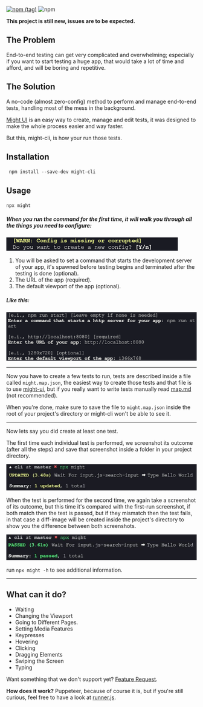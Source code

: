 [![npm (tag)](https://img.shields.io/npm/v/might-cli/latest)](http://npmjs.com/package/might-cli)
![npm](https://img.shields.io/npm/dm/might-cli)

**This project is still new, issues are to be expected.**

## The Problem

End-to-end testing can get very complicated and overwhelming; especially if you want to start testing a huge app, that would take a lot of time and afford, and will be boring and repetitive.

## The Solution

A no-code (almost zero-config) method to perform and manage end-to-end tests, handling most of the mess in the background.

[Might UI](https://github.com/ItsKerolos/Might) is an easy way to create, manage and edit tests, it was designed to make the whole process easier and way faster.

But this, might-cli, is how your run those tests.

## Installation
`
npm install --save-dev might-cli`

## Usage

`npx might`

##### When you run the command for the first time, it will walk you through all the things you need to configure:

[![](./screenshots/1.png)](https://github.com/ItsKerolos/might-cli/raw/master/screenshots/1.png)

1. You will be asked to set a command that starts the development server of your app, it's spawned before testing begins and terminated after the testing is done (optional).
2. The URL of the app (required).
3. The default viewport of the app (optional).

##### Like this:
[![](./screenshots/2.png)](https://github.com/ItsKerolos/might-cli/raw/master/screenshots/2.png)

---

Now you have to create a few tests to run, tests are described inside a file called `might.map.json`, the easiest way to create those tests and that file is to use [might-ui](https://github.com/ItsKerolos/Might), but if you really want to write tests manually read [map.md](https://github.com/ItsKerolos/might-cli/blob/master/map.md) (not recommended).

When you're done, make sure to save the file to `might.map.json` inside the root of your project's directory or might-cli won't be able to see it.

---

Now lets say you did create at least one test.

The first time each individual test is performed, we screenshot its outcome (after all the steps) and save that screenshot inside a folder in your project directory.

[![](./screenshots/3.png)](https://github.com/ItsKerolos/might-cli/raw/master/screenshots/3.png)

When the test is performed for the second time, we again take a screenshot of its outcome, but this time it's compared with the first-run screenshot, if both match then the test is passed, but if they mismatch then the test fails, in that case a diff-image will be created inside the project's directory to show you the difference between both screenshots.

[![](./screenshots/4.png)](https://github.com/ItsKerolos/might-cli/raw/master/screenshots/4.png)

run `npx might -h` to see additional information.

---

## What can it do?

- Waiting
- Changing the Viewport
- Going to Different Pages.
- Setting Media Features
- Keypresses
- Hovering
- Clicking
- Dragging Elements
- Swiping the Screen
- Typing

Want something that we don't support yet?  [Feature Request](https://github.com/ItsKerolos/might-cli/issues/new?template=feature_request.md).

**How does it work?** Puppeteer, because of course it is, but if you're still curious, feel free to have a look at [runner.js](https://github.com/ItsKerolos/might-cli/blob/master/src/runner.js).
